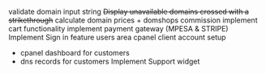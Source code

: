 validate domain input string
~~Display unavailable domains crossed with a strikethrough~~
calculate domain prices + domshops commission
implement cart functionality
implement payment gateway (MPESA & STRIPE)
Implement Sign in feature users area
cpanel client account setup
 - cpanel dashboard for customers
 - dns records for customers
Implement Support widget
